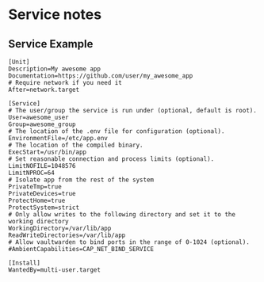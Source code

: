 # Service notes

## Service Example

    [Unit]
    Description=My awesome app
    Documentation=https://github.com/user/my_awesome_app
    # Require network if you need it
    After=network.target
    
    [Service]
    # The user/group the service is run under (optional, default is root).
    User=awesome_user
    Group=awesome_group
    # The location of the .env file for configuration (optional).
    EnvironmentFile=/etc/app.env
    # The location of the compiled binary.
    ExecStart=/usr/bin/app
    # Set reasonable connection and process limits (optional).
    LimitNOFILE=1048576
    LimitNPROC=64
    # Isolate app from the rest of the system
    PrivateTmp=true
    PrivateDevices=true
    ProtectHome=true
    ProtectSystem=strict
    # Only allow writes to the following directory and set it to the working directory
    WorkingDirectory=/var/lib/app
    ReadWriteDirectories=/var/lib/app
    # Allow vaultwarden to bind ports in the range of 0-1024 (optional).
    #AmbientCapabilities=CAP_NET_BIND_SERVICE

    [Install]
    WantedBy=multi-user.target
